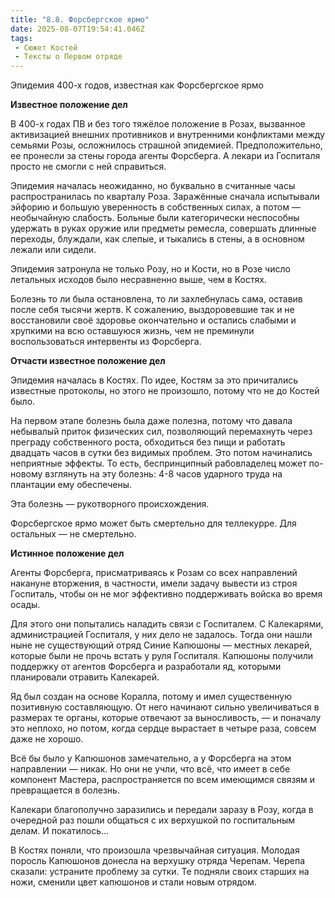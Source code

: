 ```yaml
---
title: "8.8. Форсбергское ярмо"
date: 2025-08-07T19:54:41.046Z
tags:
 - Сюжет Костей
 - Тексты о Первом отряде
---
```


Эпидемия 400-х годов, известная как Форсбергское ярмо

**Известное положение дел**

В 400-х годах ПВ и без того тяжёлое положение в Розах, вызванное
активизацией внешних противников и внутренними конфликтами между семьями
Розы, осложнилось страшной эпидемией. Предположительно, ее пронесли за
стены города агенты Форсберга. А лекари из Госпиталя просто не смогли с
ней справиться.

Эпидемия началась неожиданно, но буквально в считанные часы
распространилась по кварталу Роза. Заражённые сначала испытывали эйфорию
и большую уверенность в собственных силах, а потом — необычайную
слабость. Больные были категорически неспособны удержать в руках оружие
или предметы ремесла, совершать длинные переходы, блуждали, как слепые,
и тыкались в стены, а в основном лежали или сидели.

Эпидемия затронула не только Розу, но и Кости, но в Розе число летальных
исходов было несравненно выше, чем в Костях.

Болезнь то ли была остановлена, то ли захлебнулась сама, оставив после
себя тысячи жертв. К сожалению, выздоровевшие так и не восстановили своё
здоровье окончательно и остались слабыми и хрупкими на всю оставшуюся
жизнь, чем не преминули воспользоваться интервенты из Форсберга.

**Отчасти известное положение дел**

Эпидемия началась в Костях. По идее, Костям за это причитались известные
протоколы, но этого не произошло, потому что не до Костей было.

На первом этапе болезнь была даже полезна, потому что давала небывалый
приток физических сил, позволяющий перемахнуть через преграду
собственного роста, обходиться без пищи и работать двадцать часов в
сутки без видимых проблем. Это потом начинались неприятные эффекты. То
есть, беспринципный рабовладелец может по-новому взглянуть на эту
болезнь: 4-8 часов ударного труда на плантации ему обеспечены.

Эта болезнь — рукотворного происхождения.

Форсбергское ярмо может быть смертельно для теллекурре. Для остальных —
не смертельно.

**Истинное положение дел**

Агенты Форсберга, присматриваясь к Розам со всех направлений накануне
вторжения, в частности, имели задачу вывести из строя Госпиталь, чтобы
он не мог эффективно поддерживать войска во время осады.

Для этого они попытались наладить связи с Госпиталем. С Калекарями,
администрацией Госпиталя, у них дело не задалось. Тогда они нашли ныне
не существующий отряд Синие Капюшоны — местных лекарей, которые были не
прочь встать у руля Госпиталя. Капюшоны получили поддержку от агентов
Форсберга и разработали яд, которыми планировали отравить Калекарей.

Яд был создан на основе Коралла, потому и имел существенную позитивную
составляющую. От него начинают сильно увеличиваться в размерах те
органы, которые отвечают за выносливость, — и поначалу это неплохо, но
потом, когда сердце вырастает в четыре раза, совсем даже не хорошо.

Всё бы было у Капюшонов замечательно, а у Форсберга на этом направлении
— никак. Но они не учли, что всё, что имеет в себе компонент Мастера,
распространяется по всем имеющимся связям и превращается в болезнь.

Калекари благополучно заразились и передали заразу в Розу, когда в
очередной раз пошли общаться с их верхушкой по госпитальным делам. И
покатилось...

В Костях поняли, что произошла чрезвычайная ситуация. Молодая поросль
Капюшонов донесла на верхушку отряда Черепам. Черепа сказали: устраните
проблему за сутки. Те подняли своих старших на ножи, сменили цвет
капюшонов и стали новым отрядом.
